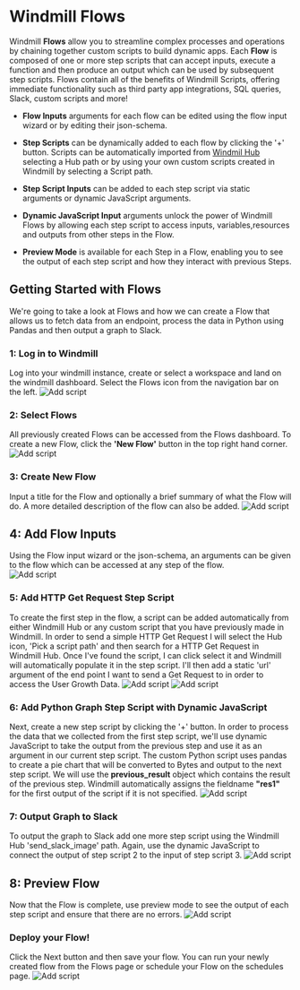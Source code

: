 # Windmill Flows 
Windmill **Flows** allow you to streamline complex processes and operations by chaining together custom scripts to build dynamic apps. Each **Flow** is composed of one or more step scripts that can accept inputs, execute a function and then produce an output which can be used by subsequent step scripts. Flows contain all of the benefits of Windmill Scripts, offering immediate functionality such as third party app integrations, SQL queries, Slack, custom scripts and more!

- **Flow Inputs** arguments for each flow can be edited using the flow input wizard or by editing their json-schema. 

- **Step Scripts** can be dynamically added to each flow by clicking the '+' button. Scripts can be automatically imported from [Windmil Hub](https://hub.windmill.dev/) selecting a Hub path or by using your own custom scripts created in Windmill by selecting a Script path. 

- **Step Script Inputs** can be added to each step script via static arguments or dynamic JavaScript arguments.

- **Dynamic JavaScript Input** arguments unlock the power of Windmill Flows by allowing each step script to access inputs, variables,resources and outputs from other steps in the Flow. 

- **Preview Mode** is available for each Step in a Flow, enabling you to see the output of each step script and how they interact with previous Steps. 

## Getting Started with Flows
We're going to take a look at Flows and how we can create a Flow that allows us to fetch data from an endpoint, process the data in Python using Pandas and then output a graph to Slack.

### 1: Log in to Windmill
Log into your windmill instance, create or select a workspace and land on the windmill dashboard. Select the Flows icon from the navigation bar on the left. 
![Add script](/assets/flows/dashboard.png)

### 2: Select Flows 
All previously created Flows can be accessed from the Flows dashboard. To create a new Flow, click the **'New Flow'** button in the top right hand corner.
![Add script](/assets/flows/flow-dashboard.png)

### 3: Create New Flow
Input a title for the Flow and optionally a brief summary of what the Flow will do. A more detailed description of the flow can also be added.
![Add script](/assets/flows/flow-metadata.png)

## 4: Add Flow Inputs
Using the Flow input wizard or the json-schema, an arguments can be given to the flow which can be accessed at any step of the flow.  
![Add script](/assets/flows/flow-input.png)

### 5: Add HTTP Get Request Step Script
To create the first step in the flow, a script can be added automatically from either Windmill Hub or any custom script that you have previously made in Windmill. In order to send a simple HTTP Get Request I will select the Hub icon, 'Pick a script path' and then search for a HTTP Get Request in Windmill Hub. Once I've found the script, I can click select it and Windmill will automatically populate it in the step script. I'll then add a static 'url' argument of the end point I want to send a Get Request to in order to access the User Growth Data.
![Add script](/assets/flows/search-hub-script.png)
![Add script](/assets/flows/flow-step1.png)

### 6: Add Python Graph Step Script with Dynamic JavaScript
Next, create a new step script by clicking the '+' button. In order to process the data that we collected from the first step script, we'll use dynamic JavaScript to take the output from the previous step and use it as an argument in our current step script. The custom Python script uses pandas to create a pie chart that will be converted to Bytes and output to the next step script. We will use the **previous_result** object which contains the result of the previous step. Windmill automatically assigns the fieldname **"res1"** for the first output of the script if it is not specified. 
![Add script](/assets/flows/flow-step2.png)

### 7: Output Graph to Slack
To output the graph to Slack add one more step script using the Windmill Hub 'send_slack_image' path. Again, use the dynamic JavaScript to connect the output of step script 2 to the input of step script 3.
![Add script](/assets/flows/flow-step3.png)

## 8: Preview Flow
Now that the Flow is complete, use preview mode to see the output of each step script and ensure that there are no errors. 
![Add script](/assets/flows/flow-preview.png)

### Deploy your Flow!
Click the Next button and then save your flow. You can run your newly created flow from the Flows page or schedule your Flow on the schedules page. 
![Add script](/assets/flows/slack-output.png)


